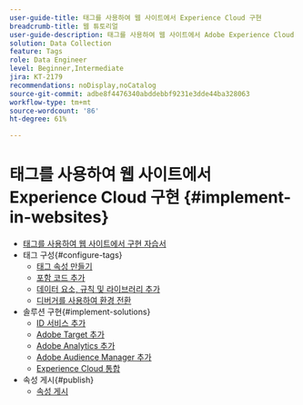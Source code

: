 ```yaml
---
user-guide-title: 태그를 사용하여 웹 사이트에서 Experience Cloud 구현
breadcrumb-title: 웹 튜토리얼
user-guide-description: 태그를 사용하여 웹 사이트에서 Adobe Experience Cloud 솔루션을 구현하는 방법에 대해 알아봅니다.
solution: Data Collection
feature: Tags
role: Data Engineer
level: Beginner,Intermediate
jira: KT-2179
recommendations: noDisplay,noCatalog
source-git-commit: adbe8f4476340abddebbf9231e3dde44ba328063
workflow-type: tm+mt
source-wordcount: '86'
ht-degree: 61%

---
```



# 태그를 사용하여 웹 사이트에서 Experience Cloud 구현 {#implement-in-websites}

+ [태그를 사용하여 웹 사이트에서 구현 자습서](overview.md)
+ 태그 구성{#configure-tags}
   + [태그 속성 만들기](create-a-property.md)
   + [포함 코드 추가](add-embed-code.md)
   + [데이터 요소, 규칙 및 라이브러리 추가](add-data-elements-rules.md)
   + [디버거를 사용하여 환경 전환](switch-environments.md)
+ 솔루션 구현{#implement-solutions}
   + [ID 서비스 추가](id-service.md)
   + [Adobe Target 추가](target.md)
   + [Adobe Analytics 추가](analytics.md)
   + [Adobe Audience Manager 추가](audience-manager.md)
   + [Experience Cloud 통합](integrations.md)
+ 속성 게시{#publish}
   + [속성 게시](publish.md)
